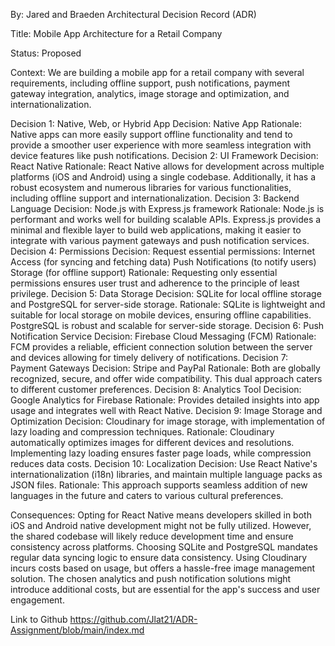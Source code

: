 By: Jared and Braeden
Architectural Decision Record (ADR)

Title: Mobile App Architecture for a Retail Company

Status: Proposed

Context: We are building a mobile app for a retail company with several requirements, including offline support, push notifications, payment gateway integration, analytics, image storage and optimization, and internationalization.

Decision 1: Native, Web, or Hybrid App
Decision: Native App Rationale: Native apps can more easily support offline functionality and tend to provide a smoother user experience with more seamless integration with device features like push notifications. 
Decision 2: UI Framework
Decision: React Native Rationale: React Native allows for development across multiple platforms (iOS and Android) using a single codebase. Additionally, it has a robust ecosystem and numerous libraries for various functionalities, including offline support and internationalization. 
Decision 3: Backend Language
Decision: Node.js with Express.js framework Rationale: Node.js is performant and works well for building scalable APIs. Express.js provides a minimal and flexible layer to build web applications, making it easier to integrate with various payment gateways and push notification services.
 Decision 4: Permissions
Decision: Request essential permissions: Internet Access (for syncing and fetching data) Push Notifications (to notify users) Storage (for offline support) Rationale: Requesting only essential permissions ensures user trust and adherence to the principle of least privilege. 
Decision 5: Data Storage
Decision: SQLite for local offline storage and PostgreSQL for server-side storage. Rationale: SQLite is lightweight and suitable for local storage on mobile devices, ensuring offline capabilities. PostgreSQL is robust and scalable for server-side storage.
 Decision 6: Push Notification Service
Decision: Firebase Cloud Messaging (FCM) Rationale: FCM provides a reliable, efficient connection solution between the server and devices allowing for timely delivery of notifications.
 Decision 7: Payment Gateways
Decision: Stripe and PayPal Rationale: Both are globally recognized, secure, and offer wide compatibility. This dual approach caters to different customer preferences.
 Decision 8: Analytics Tool
Decision: Google Analytics for Firebase Rationale: Provides detailed insights into app usage and integrates well with React Native. 
Decision 9: Image Storage and Optimization
Decision: Cloudinary for image storage, with implementation of lazy loading and compression techniques. Rationale: Cloudinary automatically optimizes images for different devices and resolutions. Implementing lazy loading ensures faster page loads, while compression reduces data costs. 
Decision 10: Localization
Decision: Use React Native's internationalization (i18n) libraries, and maintain multiple language packs as JSON files. Rationale: This approach supports seamless addition of new languages in the future and caters to various cultural preferences.

Consequences: Opting for React Native means developers skilled in both iOS and Android native development might not be fully utilized. However, the shared codebase will likely reduce development time and ensure consistency across platforms. Choosing SQLite and PostgreSQL mandates regular data syncing logic to ensure data consistency. Using Cloudinary incurs costs based on usage, but offers a hassle-free image management solution. The chosen analytics and push notification solutions might introduce additional costs, but are essential for the app's success and user engagement.

Link to Github https://github.com/Jlat21/ADR-Assignment/blob/main/index.md

